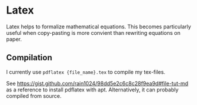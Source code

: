 # Latex

Latex helps to formalize
mathematical equations. This becomes
particularly useful when copy-pasting
is more convient than rewriting equations
on paper.

## Compilation
I currently use `pdflatex {file_name}.tex` to compile my tex-files.

See https://gist.github.com/rain1024/98dd5e2c6c8c28f9ea9d#file-tut-md
as a reference to install pdflatex with apt. Alternatively, it can
probably compiled from source.

